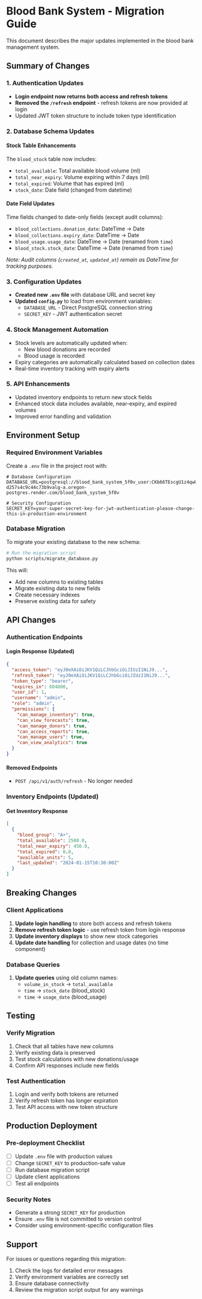 # Blood Bank System - Migration Guide

This document describes the major updates implemented in the blood bank management system.

## Summary of Changes

### 1. Authentication Updates
- **Login endpoint now returns both access and refresh tokens**
- **Removed the `/refresh` endpoint** - refresh tokens are now provided at login
- Updated JWT token structure to include token type identification

### 2. Database Schema Updates

#### Stock Table Enhancements
The `blood_stock` table now includes:
- `total_available`: Total available blood volume (ml)
- `total_near_expiry`: Volume expiring within 7 days (ml)  
- `total_expired`: Volume that has expired (ml)
- `stock_date`: Date field (changed from datetime)

#### Date Field Updates
Time fields changed to date-only fields (except audit columns):
- `blood_collections.donation_date`: DateTime → Date
- `blood_collections.expiry_date`: DateTime → Date
- `blood_usage.usage_date`: DateTime → Date (renamed from `time`)
- `blood_stock.stock_date`: DateTime → Date (renamed from `time`)

*Note: Audit columns (`created_at`, `updated_at`) remain as DateTime for tracking purposes.*

### 3. Configuration Updates
- **Created new `.env` file** with database URL and secret key
- **Updated `config.py`** to load from environment variables:
  - `DATABASE_URL` - Direct PostgreSQL connection string
  - `SECRET_KEY` - JWT authentication secret

### 4. Stock Management Automation
- Stock levels are automatically updated when:
  - New blood donations are recorded
  - Blood usage is recorded
- Expiry categories are automatically calculated based on collection dates
- Real-time inventory tracking with expiry alerts

### 5. API Enhancements
- Updated inventory endpoints to return new stock fields
- Enhanced stock data includes available, near-expiry, and expired volumes
- Improved error handling and validation

## Environment Setup

### Required Environment Variables
Create a `.env` file in the project root with:

```env
# Database Configuration
DATABASE_URL=postgresql://blood_bank_system_5f0v_user:CKb66TEscgU1z4qwUszOVn4SXrTzUFLn@dpg-d257s4c9c44c73b9valg-a.oregon-postgres.render.com/blood_bank_system_5f0v

# Security Configuration
SECRET_KEY=your-super-secret-key-for-jwt-authentication-please-change-this-in-production-environment
```

### Database Migration

To migrate your existing database to the new schema:

```bash
# Run the migration script
python scripts/migrate_database.py
```

This will:
- Add new columns to existing tables
- Migrate existing data to new fields
- Create necessary indexes
- Preserve existing data for safety

## API Changes

### Authentication Endpoints

#### Login Response (Updated)
```json
{
  "access_token": "eyJ0eXAiOiJKV1QiLCJhbGciOiJIUzI1NiJ9...",
  "refresh_token": "eyJ0eXAiOiJKV1QiLCJhbGciOiJIUzI1NiJ9...",
  "token_type": "bearer",
  "expires_in": 604800,
  "user_id": 1,
  "username": "admin",
  "role": "admin",
  "permissions": {
    "can_manage_inventory": true,
    "can_view_forecasts": true,
    "can_manage_donors": true,
    "can_access_reports": true,
    "can_manage_users": true,
    "can_view_analytics": true
  }
}
```

#### Removed Endpoints
- `POST /api/v1/auth/refresh` - No longer needed

### Inventory Endpoints (Updated)

#### Get Inventory Response
```json
[
  {
    "blood_group": "A+",
    "total_available": 2500.0,
    "total_near_expiry": 450.0,
    "total_expired": 0.0,
    "available_units": 5,
    "last_updated": "2024-01-15T10:30:00Z"
  }
]
```

## Breaking Changes

### Client Applications
1. **Update login handling** to store both access and refresh tokens
2. **Remove refresh token logic** - use refresh token from login response
3. **Update inventory displays** to show new stock categories
4. **Update date handling** for collection and usage dates (no time component)

### Database Queries
1. **Update queries** using old column names:
   - `volume_in_stock` → `total_available`
   - `time` → `stock_date` (blood_stock)
   - `time` → `usage_date` (blood_usage)

## Testing

### Verify Migration
1. Check that all tables have new columns
2. Verify existing data is preserved
3. Test stock calculations with new donations/usage
4. Confirm API responses include new fields

### Test Authentication
1. Login and verify both tokens are returned
2. Verify refresh token has longer expiration
3. Test API access with new token structure

## Production Deployment

### Pre-deployment Checklist
- [ ] Update `.env` file with production values
- [ ] Change `SECRET_KEY` to production-safe value
- [ ] Run database migration script
- [ ] Update client applications
- [ ] Test all endpoints

### Security Notes
- Generate a strong `SECRET_KEY` for production
- Ensure `.env` file is not committed to version control
- Consider using environment-specific configuration files

## Support

For issues or questions regarding this migration:
1. Check the logs for detailed error messages
2. Verify environment variables are correctly set
3. Ensure database connectivity
4. Review the migration script output for any warnings
